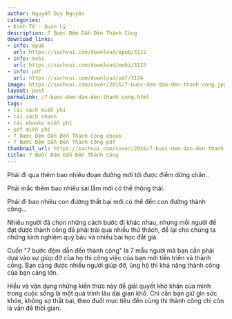 ```yaml
---
author: Nguyễn Duy Nguyên
categories:
- Kinh Tế - Quản Lý
description: 7 Bước Đệm Dẫn Đến Thành Công
download_links:
- info: epub
  url: https://sachvui.com/download/epub/3122
- info: mobi
  url: https://sachvui.com/download/mobi/3123
- info: pdf
  url: https://sachvui.com/download/pdf/3124
image: https://sachvui.com/cover/2016/7-buoc-dem-dan-den-thanh-cong.jpg
layout: post
permalink: /7-buoc-dem-dan-den-thanh-cong.html
tags:
- tải sách miễn phí
- tải sách nhanh
- tải ebooks miễn phí
- pdf miễn phí
- 7 Bước Đệm Dẫn Đến Thành Công ebook
- 7 Bước Đệm Dẫn Đến Thành Công pdf
thumbnail_url: https://sachvui.com/cover/2016/7-buoc-dem-dan-den-thanh-cong.jpg
title: 7 Bước Đệm Dẫn Đến Thành Công
---
```


 <div class="item-desc text-justify"> <p>Phải đi qua thêm bao nhiêu đoạn đường mới tới được điểm dừng chân..</p><p>Phải mắc thêm bao nhiêu sai lầm mới có thể thông thái.</p><p>Phải đi bao nhiêu con đường thất bại mới có thể đến con đường thành công…</p><p>Nhiều người đã chọn những cách bước đi khác nhau, nhưng mỗi người để đạt được thành công đã phải trải qua nhiều thử thách, để lại cho chúng ta những kinh nghiệm quý báu và nhiều bài học đắt giá.</p><p>Cuốn "7 bước đệm dẫn đến thành công" là 7 mẫu người mà bạn cần phải dựa vào sự giúp đỡ của họ thì công việc của bạn mới tiến triển và thành công. Bạn càng được nhiều người giúp đỡ, ủng hộ thì khả năng thành công của bạn càng lớn.</p><p>Hiểu và vận dụng những kiến thức này để giải quyết khó khăn của mình trong cuộc sống là một quá trình lâu dài gian khổ. Chỉ cần bạn giữ gìn sức khỏe, không sợ thất bại, theo đuổi mục tiêu đến cùng thì thành công chỉ còn là vấn đề thời gian.</p> </div>